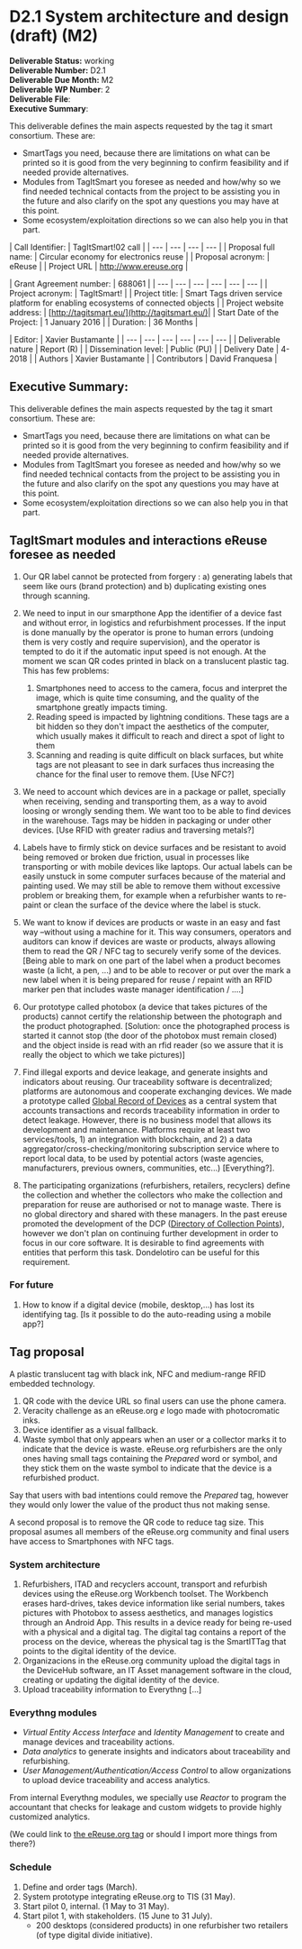 # D2.1     System architecture and design \(draft\) \(M2\)

**Deliverable Status:** working  
**Deliverable Number:** D2.1  
**Deliverable Due Month:** M2  
**Deliverable WP Number**: 2   
**Deliverable File**:   
**Executive Summary**:

This deliverable defines the main aspects requested by the tag it smart consortium. These are:

* SmartTags you need, because there are limitations on what can be printed so it is good from the very beginning to confirm feasibility and if needed provide alternatives. 
* Modules from TagItSmart you foresee as needed and how/why so we find needed technical contacts from the project to be assisting you in the future and also clarify on the spot any questions you may have at this point. 
* Some ecosystem/exploitation directions so we can also help you in that part.

| Call Identifier: | TagItSmart!02 call |
| --- | --- | --- | --- |
| Proposal full name: | Circular economy for electronics reuse |
| Proposal acronym: | eReuse |
| Project URL | http://www.ereuse.org |

| Grant Agreement number: | 688061 |
| --- | --- | --- | --- | --- | --- |
| Project acronym: | TagItSmart! |
| Project title: | Smart Tags driven service platform for enabling ecosystems of connected objects |
| Project website address: | ​[http://tagitsmart.eu/](http://tagitsmart.eu/)​ |
| Start Date of the Project: | 1 January 2016 |
| Duration: | 36 Months |

| Editor: | Xavier Bustamante                                                                                                                      |
| --- | --- | --- | --- | --- | --- |
| Deliverable nature | Report \(R\) |
| Dissemination level: | Public \(PU\) |
| Delivery Date | 4-2018 |
| Authors | Xavier Bustamante |
| Contributors | David Franquesa |

## **Executive Summary**:

This deliverable defines the main aspects requested by the tag it smart consortium. These are:

* SmartTags you need, because there are limitations on what can be printed so it is good from the very beginning to confirm feasibility and if needed provide alternatives. 
* Modules from TagItSmart you foresee as needed and how/why so we find needed technical contacts from the project to be assisting you in the future and also clarify on the spot any questions you may have at this point. 
* Some ecosystem/exploitation directions so we can also help you in that part.

## TagItSmart modules and interactions eReuse foresee as needed

1. Our QR label cannot be protected from forgery : a\) generating labels that seem like ours \(brand protection\) and b\) duplicating existing ones through scanning.
2. We need to input in our smarpthone App the identifier of a device fast and without error, in logistics and refurbishment processes. If the input is done manually by the operator is prone to human errors \(undoing them is very costly and require supervision\), and the operator is tempted to do it if the automatic input speed is not enough. At the moment we scan QR codes printed in black on a translucent plastic tag. This has few problems:

   1. Smartphones need to access to the camera, focus and interpret the image, which is quite time consuming, and the quality of the smartphone greatly impacts timing.  
   2. Reading speed is impacted by lightning conditions. These tags are a bit hidden so they don't impact the aesthetics of the computer, which usually makes it difficult to reach and direct a spot of light to them  
   3. Scanning and reading is quite difficult on black surfaces, but white tags are not pleasant to see in dark surfaces thus increasing the chance for the final user to remove them. \[Use NFC?\]

3. We need to account which devices are in a package or pallet, specially when receiving, sending and transporting them, as a way to avoid loosing or wrongly sending them. We want too to be able to find devices in the warehouse. Tags may be hidden in packaging or under other devices. \[Use RFID with greater radius and traversing metals?\]
4. Labels have to firmly stick on device surfaces and be resistant to avoid being removed or broken due friction, usual in processes like transporting or with mobile devices like laptops. Our actual labels can be easily unstuck in some computer surfaces because of the material and painting used. We may still be able to remove them without excessive problem or breaking them, for example when a refurbisher wants to re-paint or clean the surface of the device where the label is stuck.
5. We want to know if devices are products or waste in an easy and fast way –without using a machine for it. This way consumers, operators and auditors can know if devices are waste or products, always allowing them to read the QR / NFC tag to securely verify some of the devices. \[Being able to mark on one part of the label when a product becomes waste \(a licht, a pen, ...\) and to be able to recover or put over the mark a new label when it is being prepared for reuse / repaint with an RFID marker pen that includes waste manager identification / ....\]
6. Our prototype called photobox \(a device that takes pictures of the products\) cannot certify the relationship between the photograph and the product photographed. \[Solution: once the photographed process is started it cannot stop \(the door of the photobox must remain closed\) and the object inside is read with an rfid reader \(so we assure that it is really the object to which we take pictures\)\]
7. Find illegal exports and device leakage, and generate insights and indicators about reusing. Our traceability software is decentralized; platforms are autonomous and cooperate exchanging devices. We made a prototype called [Global Record of Devices](https://github.com/eReuse/grd) as a central system that accounts transactions and records traceability information in order to detect leakage. However, there is no business model that allows its development and maintenance. Platforms require at least two services/tools, 1\) an integration with blockchain, and 2\) a data aggregator/cross-checking/monitoring subscription service where to report local data, to be used by potential actors \(waste agencies, manufacturers, previous owners, communities, etc...\) \[Everything?\].
8. The participating organizations \(refurbishers, retailers, recyclers\) define the collection and whether the collectors who make the collection and preparation for reuse are authorised or not to manage waste. There is no global directory and shared with these managers. In the past ereuse promoted the development of the DCP \([Directory of Collection Points](https://github.com/eReuse/dcp)\), however we don't plan on continuing further development in order to focus in our core software. It is desirable to find agreements with entities that perform this task. Dondelotiro can be useful for this requirement.

### F**or future**

1. How to know if a digital device \(mobile, desktop,...\) has lost its identifying tag. \[Is it possible to do the auto-reading using a mobile app?\]

## Tag proposal

A plastic translucent tag with black ink, NFC and medium-range RFID embedded technology.

1. QR code with the device URL so final users can use the phone camera.
2. Veracity challenge as an eReuse.org _e_ logo made with photocromatic inks.
3. Device identifier as a visual fallback.
4. Waste symbol that only appears when an user or a collector marks it to indicate that the device is waste. eReuse.org refurbishers are the only ones having small tags containing the _Prepared_ word or symbol, and they stick them on the waste symbol to indicate that the device is a refurbished product.

Say that users with bad intentions could remove the _Prepared_ tag, however they would only lower the value of the product thus not making sense.

A second proposal is to remove the QR code to reduce tag size. This proposal asumes all members of the eReuse.org community and final users have access to Smartphones with NFC tags.  


### **System architecture**

1. Refurbishers, ITAD and recyclers account, transport and refurbish devices using the eReuse.org Workbench toolset. The Workbench erases hard-drives, takes device information like serial numbers, takes pictures with Photobox to assess aesthetics, and manages logistics through an Android App. This results in a device ready for being re-used with a physical and a digital tag. The digital tag contains a report of the process on the device, whereas the physical tag is the SmartITTag that points to the digital identity of the device.
2. Organizacions in the eReuse.org community upload the digital tags in the DeviceHub software, an IT Asset management software in the cloud, creating or updating the digital identity of the device.
3. Upload traceability information to Everythng \[...\]

### **Everythng modules**

* _Virtual Entity Access Interface_ and _Identity Management_ to create and manage devices and traceability actions.
* _Data analytics_ to generate insights and indicators about traceability and refurbishing.
* _User Management/Authentication/Access Control_ to allow organizations to upload device traceability and access analytics.

From internal Everythng modules, we specially use _Reactor_ to program the accountant that checks for leakage and custom widgets to provide highly customized analytics.

\(We could link to [the eReuse.org tag](https://tree.taiga.io/project/devicetag/us/15?no-milestone=1) or should I import more things from there?\)

### Schedule

1. Define and order tags \(March\).
2. System prototype integrating eReuse.org to TIS \(31 May\).
3. Start pilot 0, internal. \(1 May to 31 May\).
4. Start pilot 1, with stakeholders. \(15 June to 31 July\).
   * 200 desktops \(considered products\) in one refurbisher two retailers \(of type digital divide initiative\).

### 

## 

#### 



